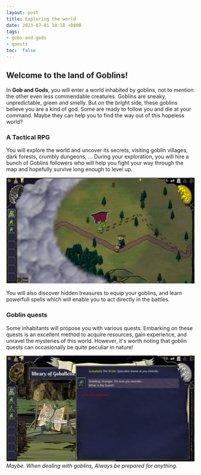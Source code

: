 ```yaml
---
layout: post
title: Exploring the world
date: 2023-07-01 10:18 +0800
tags: 
- gobs-and-gods
- quests
toc:  false
---
```

## Welcome to the land of Goblins!

In **Gob and Gods**, you will enter a world inhabited by goblins, not to mention the other even less commendable creatures.
Goblins are sneaky, unpredictable, green and smelly. But on the bright side, these goblins believe you are a kind of god. Some are ready to follow you and die at your command. Maybe they can help you to find the way out of this hopeless world?


### A Tactical RPG

You will explore the world and uncover its secrets, visiting goblin villages, dark forests, crumbly dungeons, ... 
During your exploration, you will hire a bunch of Goblins followers who will help you fight your way through the map and hopefully survive long enough to level up.

![image](\assets\images\world_screenshot.jpeg)

You will also discover hidden treasures to equip your goblins, and learn powerfull spells which will enable you to act directly in the battles.


### Goblin quests

Some inhabitants will propose you with various quests. Embarking on these quests is an excellent method to acquire resources, gain experience, and unravel the mysteries of this world. However, it's worth noting that goblin quests can occasionally be quite peculiar in nature!

![image](\assets\images\screenshot_whatismyquest.jpeg)
*Maybe. When dealing with goblins, Always be prepared for anything.*

